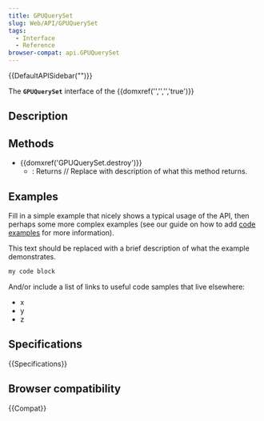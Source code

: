 ```yaml
---
title: GPUQuerySet
slug: Web/API/GPUQuerySet
tags:
  - Interface
  - Reference
browser-compat: api.GPUQuerySet
---
```

{{DefaultAPISidebar("")}}

The **`GPUQuerySet`** interface of the {{domxref('','','','true')}} 

## Description

 





## Methods

- {{domxref('GPUQuerySet.destroy')}}
  - : Returns // Replace with description of what this method returns.

## Examples

Fill in a simple example that nicely shows a typical usage of the API, then perhaps some more complex examples (see our guide on how to add [code examples](/en-US/docs/MDN/Contribute/Structures/Code_examples) for more information).

This text should be replaced with a brief description of what the example demonstrates.

```js
my code block
```

And/or include a list of links to useful code samples that live elsewhere:

*   x
*   y
*   z

## Specifications

{{Specifications}}

## Browser compatibility

{{Compat}}


